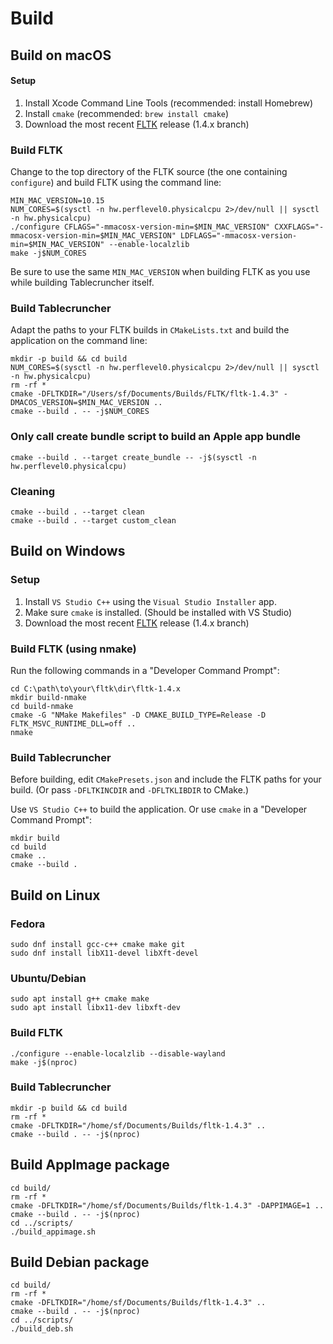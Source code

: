 # Build

## Build on macOS

#### Setup

1. Install Xcode Command Line Tools (recommended: install Homebrew)
2. Install `cmake` (recommended: `brew install cmake`)
3. Download the most recent [FLTK](https://www.fltk.org) release (1.4.x branch)


### Build FLTK

 Change to the top directory of the FLTK source (the one containing `configure`) and build FLTK using the command line:

    MIN_MAC_VERSION=10.15
    NUM_CORES=$(sysctl -n hw.perflevel0.physicalcpu 2>/dev/null || sysctl -n hw.physicalcpu)
    ./configure CFLAGS="-mmacosx-version-min=$MIN_MAC_VERSION" CXXFLAGS="-mmacosx-version-min=$MIN_MAC_VERSION" LDFLAGS="-mmacosx-version-min=$MIN_MAC_VERSION" --enable-localzlib
    make -j$NUM_CORES

Be sure to use the same `MIN_MAC_VERSION` when building FLTK as you use while building Tablecruncher itself.


### Build Tablecruncher

Adapt the paths to your FLTK builds in `CMakeLists.txt` and build the application on the command line:

    mkdir -p build && cd build
    NUM_CORES=$(sysctl -n hw.perflevel0.physicalcpu 2>/dev/null || sysctl -n hw.physicalcpu)
    rm -rf *
    cmake -DFLTKDIR="/Users/sf/Documents/Builds/FLTK/fltk-1.4.3" -DMACOS_VERSION=$MIN_MAC_VERSION ..
    cmake --build . -- -j$NUM_CORES


### Only call create bundle script to build an Apple app bundle

    cmake --build . --target create_bundle -- -j$(sysctl -n hw.perflevel0.physicalcpu)


### Cleaning

    cmake --build . --target clean
    cmake --build . --target custom_clean



## Build on Windows

### Setup

1. Install `VS Studio C++` using the `Visual Studio Installer` app.
2. Make sure `cmake` is installed. (Should be installed with VS Studio)
3. Download the most recent [FLTK](https://www.fltk.org) release (1.4.x branch)


### Build FLTK (using nmake)

Run the following commands in a "Developer Command Prompt":

    cd C:\path\to\your\fltk\dir\fltk-1.4.x
    mkdir build-nmake
    cd build-nmake
    cmake -G "NMake Makefiles" -D CMAKE_BUILD_TYPE=Release -D FLTK_MSVC_RUNTIME_DLL=off ..
    nmake


### Build Tablecruncher

Before building, edit `CMakePresets.json` and include the FLTK paths for your build. (Or pass `-DFLTKINCDIR` and `-DFLTKLIBDIR` to CMake.)

Use `VS Studio C++` to build the application. Or use `cmake` in a "Developer Command Prompt":

    mkdir build
    cd build
    cmake ..
    cmake --build .


## Build on Linux

### Fedora
    sudo dnf install gcc-c++ cmake make git
    sudo dnf install libX11-devel libXft-devel

### Ubuntu/Debian
    
    sudo apt install g++ cmake make
    sudo apt install libx11-dev libxft-dev

### Build FLTK

    ./configure --enable-localzlib --disable-wayland
    make -j$(nproc)

### Build Tablecruncher

    mkdir -p build && cd build
    rm -rf *
    cmake -DFLTKDIR="/home/sf/Documents/Builds/fltk-1.4.3" ..
    cmake --build . -- -j$(nproc)


## Build AppImage package

    cd build/
    rm -rf *
    cmake -DFLTKDIR="/home/sf/Documents/Builds/fltk-1.4.3" -DAPPIMAGE=1 ..
    cmake --build . -- -j$(nproc)
    cd ../scripts/
    ./build_appimage.sh

## Build Debian package

    cd build/
    rm -rf *
    cmake -DFLTKDIR="/home/sf/Documents/Builds/fltk-1.4.3" ..
    cmake --build . -- -j$(nproc)
    cd ../scripts/
    ./build_deb.sh


